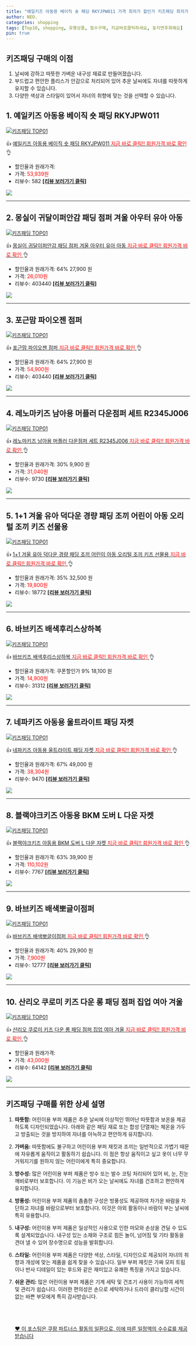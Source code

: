 ```yaml
---
title: "예일키즈 아동용 베이직 숏 패딩 RKYJPW011 가격 최저가 할인가 키즈패딩 최저가 추천 제품 비교"
author: NEO.
categories: shopping
tags: [Top10, shopping, 유행상품, 필수구매, 지금바로클릭하세요, 놓치면후회해요]
pin: true
---
```

## 키즈패딩 구매의 이점
1. 날씨에 강하고 따뜻한 가벼운 내구성 재료로 만들어졌습니다.
2. 부드럽고 편안한 플리스가 안감으로 처리되어 있어 추운 날씨에도 자녀를 따뜻하게 유지할 수 있습니다.
3. 다양한 색상과 스타일이 있어서 자녀의 취향에 맞는 것을 선택할 수 있습니다.

   

## 1. 예일키즈 아동용 베이직 숏 패딩 RKYJPW011

[![키즈패딩 TOP01](https://thumbnail8.coupangcdn.com/thumbnails/remote/490x490ex/image/retail/images/2023/11/09/17/8/187cd85d-1ea9-4751-b8f7-39229212ef28.jpg)](https://link.coupang.com/re/AFFSDP?lptag=AF3617701&subid=GithubCoopas&pageKey=7694183270&traceid=V0-153&itemId=20650885875&vendorItemId=87723938438)


👍 [예일키즈 아동용 베이직 숏 패딩 RKYJPW011 <font color=red> 지금 바로 클릭!! 회원가격 바로 확인 </font> ](https://link.coupang.com/re/AFFSDP?lptag=AF3617701&subid=GithubCoopas&pageKey=7694183270&traceid=V0-153&itemId=20650885875&vendorItemId=87723938438) 👌 


- 할인율과 원래가격: 
- 가격: <span style='color:red'>53,939원</span>
- 리뷰수: 582  [**[리뷰 보러가기 클릭]**](https://link.coupang.com/re/AFFSDP?lptag=AF3617701&subid=GithubCoopas&pageKey=7694183270&traceid=V0-153&itemId=20650885875&vendorItemId=87723938438)

[![](/discount_price.png)](https://link.coupang.com/re/AFFSDP?lptag=AF3617701&subid=GithubCoopas&pageKey=7694183270&traceid=V0-153&itemId=20650885875&vendorItemId=87723938438)

---


   

## 2. 몽실이 귀달이퍼안감 패딩 점퍼 겨울 아우터 유아 아동

[![키즈패딩 TOP01](https://thumbnail9.coupangcdn.com/thumbnails/remote/490x490ex/image/vendor_inventory/24d9/36d4eec52500c892fbae031b18b89bd48e163d81323135e325c88d93913c.jpg)](https://link.coupang.com/re/AFFSDP?lptag=AF3617701&subid=GithubCoopas&pageKey=6868302278&traceid=V0-153&itemId=16422122288&vendorItemId=83612994372)


👍 [몽실이 귀달이퍼안감 패딩 점퍼 겨울 아우터 유아 아동 <font color=red> 지금 바로 클릭!! 회원가격 바로 확인 </font> ](https://link.coupang.com/re/AFFSDP?lptag=AF3617701&subid=GithubCoopas&pageKey=6868302278&traceid=V0-153&itemId=16422122288&vendorItemId=83612994372) 👌 


- 할인율과 원래가격: 64%  27,900   원
- 가격: <span style='color:red'>26,010원</span>
- 리뷰수: 403440  [**[리뷰 보러가기 클릭]**](https://link.coupang.com/re/AFFSDP?lptag=AF3617701&subid=GithubCoopas&pageKey=6868302278&traceid=V0-153&itemId=16422122288&vendorItemId=83612994372)

[![](/discount_price.png)](https://link.coupang.com/re/AFFSDP?lptag=AF3617701&subid=GithubCoopas&pageKey=6868302278&traceid=V0-153&itemId=16422122288&vendorItemId=83612994372)

---


   

## 3. 포근맘 파이오젠 점퍼

[![키즈패딩 TOP01](https://thumbnail10.coupangcdn.com/thumbnails/remote/490x490ex/image/vendor_inventory/9b80/74e0c20beaf4c3dc88537ca9f585d505f59fdcfe7ae29cee9cb540c0666a.jpg)](https://link.coupang.com/re/AFFSDP?lptag=AF3617701&subid=GithubCoopas&pageKey=7621838617&traceid=V0-153&itemId=20209389317&vendorItemId=87299517316)


👍 [포근맘 파이오젠 점퍼 <font color=red> 지금 바로 클릭!! 회원가격 바로 확인 </font> ](https://link.coupang.com/re/AFFSDP?lptag=AF3617701&subid=GithubCoopas&pageKey=7621838617&traceid=V0-153&itemId=20209389317&vendorItemId=87299517316) 👌 


- 할인율과 원래가격: 64%  27,900   원
- 가격: <span style='color:red'>54,900원</span>
- 리뷰수: 403440  [**[리뷰 보러가기 클릭]**](https://link.coupang.com/re/AFFSDP?lptag=AF3617701&subid=GithubCoopas&pageKey=7621838617&traceid=V0-153&itemId=20209389317&vendorItemId=87299517316)

[![](/discount_price.png)](https://link.coupang.com/re/AFFSDP?lptag=AF3617701&subid=GithubCoopas&pageKey=7621838617&traceid=V0-153&itemId=20209389317&vendorItemId=87299517316)

---


   

## 4. 레노마키즈 남아용 머플러 다운점퍼 세트 R2345J006

[![키즈패딩 TOP01](https://thumbnail7.coupangcdn.com/thumbnails/remote/490x490ex/image/retail/images/751248408937398-0b78effc-6e35-4707-91c5-c61d12bd366b.jpg)](https://link.coupang.com/re/AFFSDP?lptag=AF3617701&subid=GithubCoopas&pageKey=7616949370&traceid=V0-153&itemId=20601297945&vendorItemId=87676025872)


👍 [레노마키즈 남아용 머플러 다운점퍼 세트 R2345J006 <font color=red> 지금 바로 클릭!! 회원가격 바로 확인 </font> ](https://link.coupang.com/re/AFFSDP?lptag=AF3617701&subid=GithubCoopas&pageKey=7616949370&traceid=V0-153&itemId=20601297945&vendorItemId=87676025872) 👌 


- 할인율과 원래가격: 30%  9,900   원
- 가격: <span style='color:red'>31,040원</span>
- 리뷰수: 9730  [**[리뷰 보러가기 클릭]**](https://link.coupang.com/re/AFFSDP?lptag=AF3617701&subid=GithubCoopas&pageKey=7616949370&traceid=V0-153&itemId=20601297945&vendorItemId=87676025872)

[![](/discount_price.png)](https://link.coupang.com/re/AFFSDP?lptag=AF3617701&subid=GithubCoopas&pageKey=7616949370&traceid=V0-153&itemId=20601297945&vendorItemId=87676025872)

---


   

## 5. 1+1 겨울 유아 덕다운 경량 패딩 조끼 어린이 아동 오리털 조끼 키즈 선물용

[![키즈패딩 TOP01](https://thumbnail6.coupangcdn.com/thumbnails/remote/490x490ex/image/vendor_inventory/f7ee/ed956ec198436f29c6d11f885a7ab159732242ef99c221bddae597e8fb94.png)](https://link.coupang.com/re/AFFSDP?lptag=AF3617701&subid=GithubCoopas&pageKey=7830623892&traceid=V0-153&itemId=21296282928&vendorItemId=88356043675)


👍 [1+1 겨울 유아 덕다운 경량 패딩 조끼 어린이 아동 오리털 조끼 키즈 선물용 <font color=red> 지금 바로 클릭!! 회원가격 바로 확인 </font> ](https://link.coupang.com/re/AFFSDP?lptag=AF3617701&subid=GithubCoopas&pageKey=7830623892&traceid=V0-153&itemId=21296282928&vendorItemId=88356043675) 👌 


- 할인율과 원래가격: 35%  32,500   원
- 가격: <span style='color:red'>19,800원</span>
- 리뷰수: 18772  [**[리뷰 보러가기 클릭]**](https://link.coupang.com/re/AFFSDP?lptag=AF3617701&subid=GithubCoopas&pageKey=7830623892&traceid=V0-153&itemId=21296282928&vendorItemId=88356043675)

[![](/discount_price.png)](https://link.coupang.com/re/AFFSDP?lptag=AF3617701&subid=GithubCoopas&pageKey=7830623892&traceid=V0-153&itemId=21296282928&vendorItemId=88356043675)

---


   

## 6. 바브키즈 배색후리스상하복

[![키즈패딩 TOP01](https://thumbnail6.coupangcdn.com/thumbnails/remote/490x490ex/image/vendor_inventory/1028/6131495bfb2217921d888260a67e346f8a0b269faa6389513769c5129ec0.jpg)](https://link.coupang.com/re/AFFSDP?lptag=AF3617701&subid=GithubCoopas&pageKey=7707496790&traceid=V0-153&itemId=20652059731&vendorItemId=87760192519)


👍 [바브키즈 배색후리스상하복 <font color=red> 지금 바로 클릭!! 회원가격 바로 확인 </font> ](https://link.coupang.com/re/AFFSDP?lptag=AF3617701&subid=GithubCoopas&pageKey=7707496790&traceid=V0-153&itemId=20652059731&vendorItemId=87760192519) 👌 


- 할인율과 원래가격: 쿠폰할인가 9%  18,100   원
- 가격: <span style='color:red'>14,900원</span>
- 리뷰수: 31312  [**[리뷰 보러가기 클릭]**](https://link.coupang.com/re/AFFSDP?lptag=AF3617701&subid=GithubCoopas&pageKey=7707496790&traceid=V0-153&itemId=20652059731&vendorItemId=87760192519)

[![](/discount_price.png)](https://link.coupang.com/re/AFFSDP?lptag=AF3617701&subid=GithubCoopas&pageKey=7707496790&traceid=V0-153&itemId=20652059731&vendorItemId=87760192519)

---


   

## 7. 네파키즈 아동용 울트라이트 패딩 자켓

[![키즈패딩 TOP01](https://thumbnail7.coupangcdn.com/thumbnails/remote/490x490ex/image/rs_quotation_api/gukjj1bj/27474c2173744260a5c33a2e395c4a9e.JPG)](https://link.coupang.com/re/AFFSDP?lptag=AF3617701&subid=GithubCoopas&pageKey=7697277150&traceid=V0-153&itemId=20599369279&vendorItemId=87648410317)


👍 [네파키즈 아동용 울트라이트 패딩 자켓 <font color=red> 지금 바로 클릭!! 회원가격 바로 확인 </font> ](https://link.coupang.com/re/AFFSDP?lptag=AF3617701&subid=GithubCoopas&pageKey=7697277150&traceid=V0-153&itemId=20599369279&vendorItemId=87648410317) 👌 


- 할인율과 원래가격: 67%  49,000   원
- 가격: <span style='color:red'>38,304원</span>
- 리뷰수: 9470  [**[리뷰 보러가기 클릭]**](https://link.coupang.com/re/AFFSDP?lptag=AF3617701&subid=GithubCoopas&pageKey=7697277150&traceid=V0-153&itemId=20599369279&vendorItemId=87648410317)

[![](/discount_price.png)](https://link.coupang.com/re/AFFSDP?lptag=AF3617701&subid=GithubCoopas&pageKey=7697277150&traceid=V0-153&itemId=20599369279&vendorItemId=87648410317)

---


   

## 8. 블랙야크키즈 아동용 BKM 도버 L 다운 자켓

[![키즈패딩 TOP01](https://thumbnail9.coupangcdn.com/thumbnails/remote/490x490ex/image/retail/images/1507926920578171-ec18511c-53db-4184-b9f4-2114c7aeb7c1.jpg)](https://link.coupang.com/re/AFFSDP?lptag=AF3617701&subid=GithubCoopas&pageKey=7547941576&traceid=V0-153&itemId=19857331238&vendorItemId=87186898629)


👍 [블랙야크키즈 아동용 BKM 도버 L 다운 자켓 <font color=red> 지금 바로 클릭!! 회원가격 바로 확인 </font> ](https://link.coupang.com/re/AFFSDP?lptag=AF3617701&subid=GithubCoopas&pageKey=7547941576&traceid=V0-153&itemId=19857331238&vendorItemId=87186898629) 👌 


- 할인율과 원래가격: 63%  39,900   원
- 가격: <span style='color:red'>110,102원</span>
- 리뷰수: 7767  [**[리뷰 보러가기 클릭]**](https://link.coupang.com/re/AFFSDP?lptag=AF3617701&subid=GithubCoopas&pageKey=7547941576&traceid=V0-153&itemId=19857331238&vendorItemId=87186898629)

[![](/discount_price.png)](https://link.coupang.com/re/AFFSDP?lptag=AF3617701&subid=GithubCoopas&pageKey=7547941576&traceid=V0-153&itemId=19857331238&vendorItemId=87186898629)

---


   

## 9. 바브키즈 배색뽀글이점퍼

[![키즈패딩 TOP01](https://thumbnail10.coupangcdn.com/thumbnails/remote/490x490ex/image/vendor_inventory/2cc3/04ffd6088aa977a66e5206616cf36b483fca26eabda27a818b554c150cdc.jpg)](https://link.coupang.com/re/AFFSDP?lptag=AF3617701&subid=GithubCoopas&pageKey=7718941794&traceid=V0-153&itemId=16107725417&vendorItemId=87781498478)


👍 [바브키즈 배색뽀글이점퍼 <font color=red> 지금 바로 클릭!! 회원가격 바로 확인 </font> ](https://link.coupang.com/re/AFFSDP?lptag=AF3617701&subid=GithubCoopas&pageKey=7718941794&traceid=V0-153&itemId=16107725417&vendorItemId=87781498478) 👌 


- 할인율과 원래가격: 40%  29,900   원
- 가격: <span style='color:red'>7,900원</span>
- 리뷰수: 12777  [**[리뷰 보러가기 클릭]**](https://link.coupang.com/re/AFFSDP?lptag=AF3617701&subid=GithubCoopas&pageKey=7718941794&traceid=V0-153&itemId=16107725417&vendorItemId=87781498478)

[![](/discount_price.png)](https://link.coupang.com/re/AFFSDP?lptag=AF3617701&subid=GithubCoopas&pageKey=7718941794&traceid=V0-153&itemId=16107725417&vendorItemId=87781498478)

---


   

## 10. 산리오 쿠로미 키즈 다운 롱 패딩 점퍼 집업 여아 겨울

[![키즈패딩 TOP01](https://thumbnail7.coupangcdn.com/thumbnails/remote/490x490ex/image/vendor_inventory/6d76/f3979fe6da3eb4f58c5560ba665f2b76f081281d8f8b35bbbcfd530c44fe.jpg)](https://link.coupang.com/re/AFFSDP?lptag=AF3617701&subid=GithubCoopas&pageKey=7734640061&traceid=V0-153&itemId=20793338652&vendorItemId=87862845377)


👍 [산리오 쿠로미 키즈 다운 롱 패딩 점퍼 집업 여아 겨울 <font color=red> 지금 바로 클릭!! 회원가격 바로 확인 </font> ](https://link.coupang.com/re/AFFSDP?lptag=AF3617701&subid=GithubCoopas&pageKey=7734640061&traceid=V0-153&itemId=20793338652&vendorItemId=87862845377) 👌 


- 할인율과 원래가격: 
- 가격: <span style='color:red'>43,000원</span>
- 리뷰수: 64142  [**[리뷰 보러가기 클릭]**](https://link.coupang.com/re/AFFSDP?lptag=AF3617701&subid=GithubCoopas&pageKey=7734640061&traceid=V0-153&itemId=20793338652&vendorItemId=87862845377)

[![](/discount_price.png)](https://link.coupang.com/re/AFFSDP?lptag=AF3617701&subid=GithubCoopas&pageKey=7734640061&traceid=V0-153&itemId=20793338652&vendorItemId=87862845377)

---
## 키즈패딩 구매를 위한 상세 설명
1. **따뜻함:** 어린이용 부퍼 제품은 추운 날씨에 이상적인 뛰어난 따뜻함과 보온을 제공하도록 디자인되었습니다. 아래와 같은 패딩 재료 또는 합성 단열재는 체온을 가두고 방출되는 것을 방지하여 자녀를 아늑하고 편안하게 유지합니다.

2. **가벼움:** 따뜻함에도 불구하고 어린이용 부퍼 재킷과 조끼는 일반적으로 가볍기 때문에 자유롭게 움직이고 활동하기 쉽습니다. 이 점은 항상 움직이고 싶고 옷이 너무 무거워지기를 원하지 않는 어린이에게 특히 중요합니다.

3. **방수성:** 많은 어린이용 부퍼 제품은 방수 또는 발수 코팅 처리되어 있어 비, 눈, 진눈깨비로부터 보호합니다. 이 기능은 비가 오는 날씨에도 자녀를 건조하고 편안하게 유지합니다.

4. **방풍성:** 어린이용 부퍼 제품의 촘촘한 구성은 방풍성도 제공하여 차가운 바람을 차단하고 자녀를 바람으로부터 보호합니다. 이것은 야외 활동이나 바람이 부는 날씨에 특히 유용합니다.

5. **내구성:** 어린이용 부퍼 제품은 일상적인 사용으로 인한 마모와 손상을 견딜 수 있도록 설계되었습니다. 내구성 있는 소재와 구조로 힘든 놀이, 넘어짐 및 기타 활동을 견뎌 낼 수 있어 장수명으로 성능을 발휘합니다.

6. **스타일:** 어린이용 부퍼 제품은 다양한 색상, 스타일, 디자인으로 제공되어 자녀의 취향과 개성에 맞는 제품을 쉽게 찾을 수 있습니다. 일부 부퍼 재킷은 가짜 모피 트림이나 반사 디테일이 있는 후드와 같은 재미있고 유쾌한 특징을 가지고 있습니다.

7. **쉬운 관리:** 많은 어린이용 부퍼 제품은 기계 세탁 및 건조기 사용이 가능하여 세척 및 관리가 쉽습니다. 이러한 편의성은 손으로 세탁하거나 드라이 클리닝할 시간이 없는 바쁜 부모에게 특히 감사받습니다.<br><br><br><br><br> [ ❤  이 포스팅은 쿠팡 파트너스 활동의 일환으로, 이에 따른 일정액의 수수료를 제공받습니다](https://link.coupang.com/a/bcEFyh)